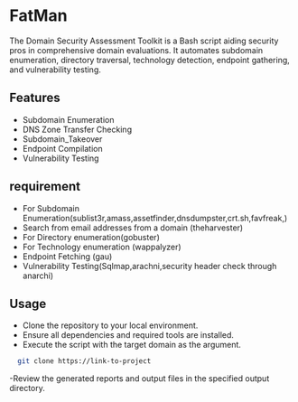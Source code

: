 # FatMan
The Domain Security Assessment Toolkit is a Bash script aiding security pros in comprehensive domain evaluations. It automates subdomain enumeration, directory traversal, technology detection, endpoint gathering, and vulnerability testing.

## Features
- Subdomain Enumeration
- DNS Zone Transfer Checking
- Subdomain_Takeover
- Endpoint Compilation
- Vulnerability Testing
## requirement
- For Subdomain Enumeration(sublist3r,amass,assetfinder,dnsdumpster,crt.sh,favfreak,)
- Search from email addresses from a domain (theharvester)
- For Directory enumeration(gobuster)
- For Technology enumeration (wappalyzer)
- Endpoint Fetching (gau)
- Vulnerability Testing(Sqlmap,arachni,security header check through anarchi)
## Usage
- Clone the repository to your local environment.
- Ensure all dependencies and required tools are installed.
- Execute the script with the target domain as the argument.
```bash
  git clone https://link-to-project
```
-Review the generated reports and output files in the specified output directory.


